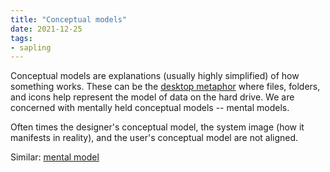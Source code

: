 ```yaml
---
title: "Conceptual models"
date: 2021-12-25
tags:
- sapling
---
```


Conceptual models are explanations (usually highly simplified) of how something works. These can be the [desktop metaphor](thoughts/desktop%20metaphor.md) where files, folders, and icons help represent the model of data on the hard drive. We are concerned with mentally held conceptual models -- mental models.

Often times the designer's conceptual model, the system image (how it manifests in reality), and the user's conceptual model are not aligned.

Similar: [mental model](thoughts/mental%20model.md)